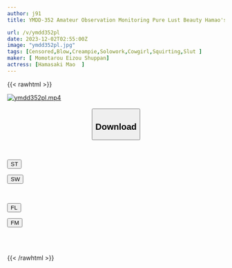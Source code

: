 ```yaml
---
author: j91
title: YMDD-352 Amateur Observation Monitoring Pure Lust Beauty Hamao's Overblown Creampie Sex Service! Reverse Prank And Climax Squirting With Great Joy! Hamazaki Mao

url: /v/ymdd352pl
date: 2023-12-02T02:55:00Z
image: "ymdd352pl.jpg"
tags: [Censored,Blow,Creampie,Solowork,Cowgirl,Squirting,Slut ]
maker: [ Momotarou Eizou Shuppan]
actress: [Hamasaki Mao  ]
---
```



{{< rawhtml >}}

<div class="video" data-videoid="ZJLX6AeYzgiq63e">
    <a href="javascript:;">
        <img src="/v/ymdd352pl/ymdd352pl.jpg" width="WIDTH" height="HEIGHT" alt="ymdd352pl.mp4" loading="lazy">
    </a>
</div>

<script type="text/javascript" src="https://j91.asia/asset/on-demand-st.js"></script>

<br>
  <link rel="stylesheet" href="https://j91.asia/asset/bs5.css">
  
  <center>
  <button class="btn btn-primary" type="button" data-bs-toggle="collapse" data-bs-target=".multi-collapse" aria-expanded="false" aria-controls="multiCollapseExample1 multiCollapseExample2"><h2>Download</h2></button></center>
</p>
<div class="row">
  <div class="col">
    <div class="collapse multi-collapse" id="multiCollapseExample1">
      <div class="card card-body">
	      	      <br>
<div class="buttons">  
<p><a href="https://streamtape.to/v/ZJLX6AeYzgiq63e" target="_blank"><button class="btn-hover color-3"><i class="fa fa-download"></i> ST</button></a></p>
<p><a href="https://flaswish.com/gb5hgngwopzg" target="_blank"><button class="btn-hover color-2"><i class="fa fa-download"></i> SW</button></a></p></div>
    </div>
  </div>
</div>
  <div class="col">
    <div class="collapse multi-collapse" id="multiCollapseExample2">
      <div class="card card-body">
	      <br>
<div class="buttons">
<p><a href="javascript:;" target="_blank"><button class="btn-hover color-9"><i class="fa fa-download"></i> FL</button></a></p>
<p><a href="javascript:;" target="_blank"><button class="btn-hover color-8"><i class="fa fa-download"></i> FM</button></a></p></div>
<br><br>
      </div>
    </div>
  </div>
</div>

{{< /rawhtml >}}